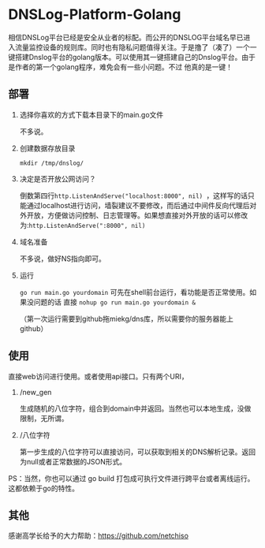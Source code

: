 # DNSLog-Platform-Golang

相信DNSLog平台已经是安全从业者的标配。而公开的DNSLOG平台域名早已进入流量监控设备的规则库。同时也有隐私问题值得关注。于是撸了（凑了）一个一键搭建Dnslog平台的golang版本。可以使用其一键搭建自己的Dnslog平台。由于是作者的第一个golang程序，难免会有一些小问题。不过 他真的是一键！

## 部署

1. 选择你喜欢的方式下载本目录下的main.go文件

   不多说。

2. 创建数据存放目录 

   `mkdir /tmp/dnslog/`

3. 决定是否开放公网访问？

   倒数第四行`http.ListenAndServe("localhost:8000", nil) `，这样写的话只能通过localhost进行访问，墙裂建议不要修改，而后通过中间件反向代理后对外开放，方便做访问控制、日志管理等。如果想直接对外开放的话可以修改为:`http.ListenAndServe(":8000", nil)`

4. 域名准备

   不多说，做好NS指向即可。

5. 运行

   `go run main.go yourdomain` 可先在shell前台运行，看功能是否正常使用。如果没问题的话 直接 `nohup go run main.go yourdomain &`

   （第一次运行需要到github拖miekg/dns库，所以需要你的服务器能上github）

## 使用

直接web访问进行使用。或者使用api接口。只有两个URI，

1. /new_gen

   生成随机的八位字符，组合到domain中并返回。当然也可以本地生成，没做限制，无所谓。

2. /八位字符

   第一步生成的八位字符可以直接访问，可以获取到相关的DNS解析记录。返回为null或者正常数据的JSON形式。

   

PS：当然，你也可以通过 go build 打包成可执行文件进行跨平台或者离线运行。这都依赖于go的特性。

## 其他

感谢高学长给予的大力帮助：https://github.com/netchiso

